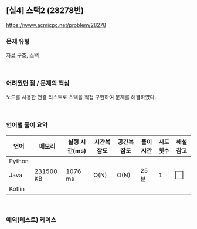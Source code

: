 ## [실4] 스택2 (28278번)

https://www.acmicpc.net/problem/28278

### 문제 유형

자료 구조, 스택

<br>

### 어려웠던 점 / 문제의 핵심

노드를 사용한 연결 리스트로 스택을 직접 구현하여 문제를 해결하였다.

<br>

### 언어별 풀이 요약

| 언어   | 메모리    | 실행 시간(ms) | 시간복잡도 | 공간복잡도 | 풀이 시간 | 시도 횟수 | 해설 참고            |
| ------ | --------- | ------------- | ---------- | ---------- | --------- | --------- | -------------------- |
| Python |           |               |            |            |           |           |                      |
| Java   | 231500 KB | 1076 ms       | O(N)       | O(N)       | 25분      | 1         | :white_large_square: |
| Kotlin |           |               |            |            |           |           |                      |

<br>

### 예외(테스트) 케이스

```
```

